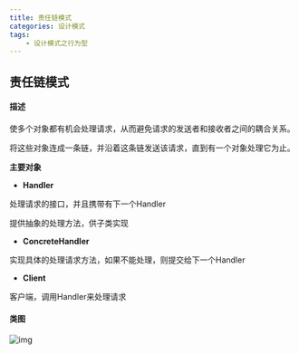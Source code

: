 ```yaml
---
title: 责任链模式
categories: 设计模式
tags:
	- 设计模式之行为型
---
```


## 责任链模式

#### 描述

使多个对象都有机会处理请求，从而避免请求的发送者和接收者之间的耦合关系。

将这些对象连成一条链，并沿着这条链发送该请求，直到有一个对象处理它为止。

**主要对象**

- **Handler**

处理请求的接口，并且携带有下一个Handler

提供抽象的处理方法，供子类实现

- **ConcreteHandler**

实现具体的处理请求方法，如果不能处理，则提交给下一个Handler

- **Client**

客户端，调用Handler来处理请求

#### 类图

![img](https://gitee.com/aurora1004/pictures/raw/master/ca9f23bf-55a4-47b2-9534-a28e35397988.png)